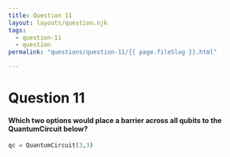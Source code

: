 ```yaml
---
title: Question 11
layout: layouts/question.njk
tags:
  - question-11
  - question
permalink: "questions/question-11/{{ page.fileSlug }}.html"

---
```

# Question 11

#### Which two options would place a barrier across all qubits to the QuantumCircuit below?
```python
qc = QuantumCircuit(3,3)
```

